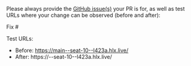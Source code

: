 Please always provide the [GitHub issue(s)](../issues) your PR is for, as well as test URLs where your change can be observed (before and after):

Fix #<gh-issue-id>

Test URLs:
- Before: https://main--seat-10--l423a.hlx.live/
- After: https://<branch>--seat-10--l423a.hlx.live/
